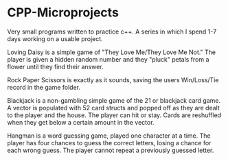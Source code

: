 # CPP-Microprojects
 Very small programs written to practice c++. A series in which I spend 1-7 days working on a usable project.
 
 Loving Daisy is a simple game of "They Love Me/They Love Me Not." The player is given a hidden random number and they "pluck" petals from a flower until they find their answer.
 
 Rock Paper Scissors is exactly as it sounds, saving the users Win/Loss/Tie record in the game folder.
 
 Blackjack is a non-gambling simple game of the 21 or blackjack card game. A vector is populated with 52 card structs and popped off as they are dealt to the player and the house. The player can hit or stay. Cards are reshuffled when they get below a certain amount in the vector.

 Hangman is a word guessing game, played one character at a time. The player has four chances to guess the correct letters, losing a chance for each wrong guess. The player cannot repeat a previously guessed letter.
